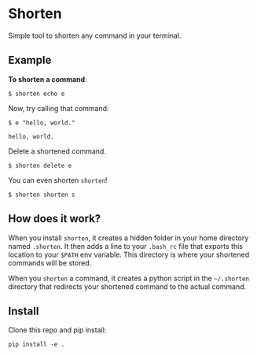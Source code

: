 # Shorten

Simple tool to shorten any command in your terminal.

## Example

**To shorten a command**:
```
$ shorten echo e
```

Now, try calling that command:
```
$ e "hello, world."

hello, world.
```

Delete a shortened command.
```
$ shorten delete e
```

You can even shorten `shorten`!
```
$ shorten shorten s
```

## How does it work?

When you install `shorten`, it creates a hidden folder in your home directory named `.shorten`. It then adds a line to your `.bash_rc` file that exports this location to your `$PATH` env variable. This directory is where your shortened commands
will be stored.

When you `shorten` a command, it creates a python script in the `~/.shorten` directory that redirects your shortened command to the actual command.

## Install

Clone this repo and pip install:
```
pip install -e .
```
